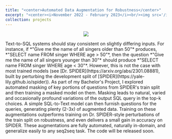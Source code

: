 ```yaml
---
title: "<center>Automated Data Augmentation for Robustness</center>"
excerpt: "<center><i>November 2022 - February 2023</i><br/><img src='/images/robust-1.png' width='400'><br/>Automatically generating augmentions without rules to make Text-to-SQL models more robust.</center>"
collection: projects
---
```

<p align="center">
  <img src="../../images/robust-1.png"/>
</p>
Text-to-SQL systems should stay consistent on slightly differing inputs. For instance, if *"Give me the name of all singers older than 50"* produces, *"SELECT name FROM singer WHERE age > 50"*, then the question *"Give me the name of all singers younger than 30"* should produce *"SELECT name FROM singer WHERE age < 30"*. However, this is not the case with most trained models (see [Dr. SPIDER](https://arxiv.org/abs/2301.08881), built by perturbing the development split of [SPIDER](https://yale-lily.github.io/spider)). As part of my Bachelor's Project, I explored automated masking of key portions of questions from SPIDER's train split and then training a masked model on them. Masking leads to natural, varied and occasionally profound variations of the output SQL query in the top-k choices. A simple SQL-to-Text model can then furnish questions for the queries, generating plenty (2-3x) of augmented data. Training on these augmentations outperforms training on Dr. SPIDER-style perturbations of the train split on robustness, and even delivers a small gain in accuracy on SPIDER. These augmentations are fully automated, naturally in-domain, and generalize easily to any seq2seq task. The code will be released soon. 

